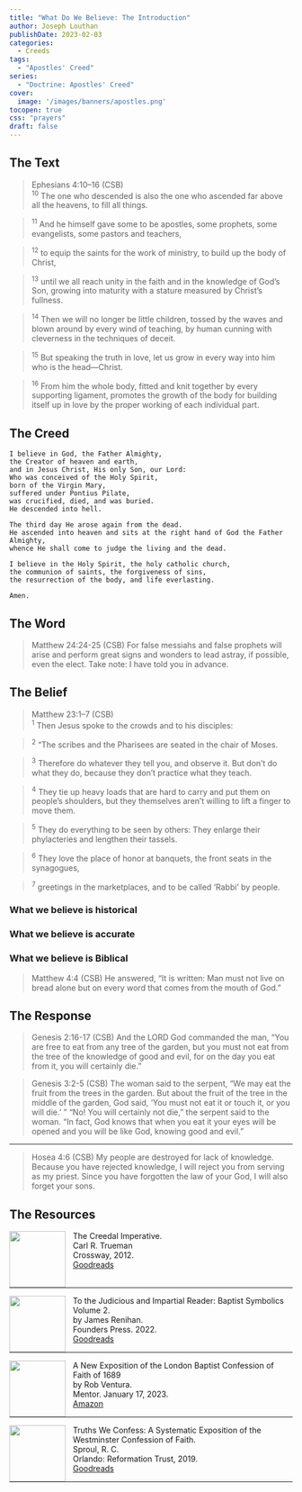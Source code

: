```yaml
---
title: "What Do We Believe: The Introduction"
author: Joseph Louthan
publishDate: 2023-02-03
categories:
  - Creeds
tags:
  - "Apostles' Creed"
series:
  - "Doctrine: Apostles' Creed"
cover:
  image: '/images/banners/apostles.png'
tocopen: true
css: "prayers"
draft: false
---
```


## The Text

>Ephesians 4:10–16 (CSB)  
><sup>10</sup> The one who descended is also the one who ascended far above all the heavens, to fill all things. 

><sup>11</sup> And he himself gave some to be apostles, some prophets, some evangelists, some pastors and teachers, 

><sup>12</sup> to equip the saints for the work of ministry, to build up the body of Christ, 

><sup>13</sup> until we all reach unity in the faith and in the knowledge of God’s Son, growing into maturity with a stature measured by Christ’s fullness. 

><sup>14</sup> Then we will no longer be little children, tossed by the waves and blown around by every wind of teaching, by human cunning with cleverness in the techniques of deceit. 

><sup>15</sup> But speaking the truth in love, let us grow in every way into him who is the head—Christ. 

><sup>16</sup> From him the whole body, fitted and knit together by every supporting ligament, promotes the growth of the body for building itself up in love by the proper working of each individual part.

## The Creed

```text
I believe in God, the Father Almighty,
the Creator of heaven and earth,
and in Jesus Christ, His only Son, our Lord:
Who was conceived of the Holy Spirit,
born of the Virgin Mary,
suffered under Pontius Pilate,
was crucified, died, and was buried.
He descended into hell.

The third day He arose again from the dead.
He ascended into heaven and sits at the right hand of God the Father Almighty,
whence He shall come to judge the living and the dead.

I believe in the Holy Spirit, the holy catholic church,
the communion of saints, the forgiveness of sins,
the resurrection of the body, and life everlasting.

Amen.
```

<div style="page-break-after: always;"></div>

## The Word

>Matthew 24:24-25 (CSB) For false messiahs and false prophets will arise and perform great signs and wonders to lead astray, if possible, even the elect. Take note: I have told you in advance.

<div style="page-break-after: always;"></div>

## The Belief

>Matthew 23:1–7 (CSB)  
><sup>1</sup> Then Jesus spoke to the crowds and to his disciples: 

><sup>2</sup> “The scribes and the Pharisees are seated in the chair of Moses. 

><sup>3</sup> Therefore do whatever they tell you, and observe it. But don’t do what they do, because they don’t practice what they teach. 

><sup>4</sup> They tie up heavy loads that are hard to carry and put them on people’s shoulders, but they themselves aren’t willing to lift a finger to move them. 

><sup>5</sup> They do everything to be seen by others: They enlarge their phylacteries and lengthen their tassels. 

><sup>6</sup> They love the place of honor at banquets, the front seats in the synagogues, 

><sup>7</sup> greetings in the marketplaces, and to be called ‘Rabbi’ by people.

### What we believe is historical

### What we believe is accurate

### What we believe is Biblical

>Matthew 4:4 (CSB) He answered, “It is written: Man must not live on bread alone but on every word that comes from the mouth of God.”

## The Response

>Genesis 2:16-17 (CSB) And the LORD God commanded the man, “You are free to eat from any tree of the garden, but you must not eat from the tree of the knowledge of good and evil, for on the day you eat from it, you will certainly die.”

>Genesis 3:2-5 (CSB) The woman said to the serpent, “We may eat the fruit from the trees in the garden. But about the fruit of the tree in the middle of the garden, God said, ‘You must not eat it or touch it, or you will die.’ ” “No! You will certainly not die,” the serpent said to the woman. “In fact, God knows that when you eat it your eyes will be opened and you will be like God, knowing good and evil.”

---

>Hosea 4:6 (CSB) My people are destroyed for lack of knowledge. Because you have rejected knowledge, I will reject you from serving as my priest. Since you have forgotten the law of your God, I will also forget your sons.

## The Resources

<img src="/images/resources/book-creedal-imperative-trueman.jpg" align="left" width="100" style="padding-right: 10px" />The Creedal Imperative.  
Carl R. Trueman  
Crossway, 2012.  
[Goodreads](https://www.goodreads.com/book/show/14452976-the-creedal-imperative?ac=1&from_search=true&qid=GTaJVGWwOY&rank=1)

<p style="clear:both;">

---

<img src="/images/resources/confession-1689-judacious-reader-renihan.png" align="left" width="100" style="padding-right: 10px" />To the Judicious and Impartial Reader: Baptist Symbolics Volume 2.  
by James Renihan.  
Founders Press. 2022.  
[Goodreads](https://www.goodreads.com/book/show/17867976-modern-exposition-of-the-1689-baptist-confession-of-faith)

<p style="clear:both;">

---

<img src="/images/resources/confession-1689-new-exposition-ventura.jpg" align="left" width="100" style="padding-right: 10px" />A New Exposition of the London Baptist Confession of Faith of 1689    
by Rob Ventura.  
Mentor. January 17, 2023.  
[Amazon](https://www.amazon.com/Exposition-London-Baptist-Confession-Faith/dp/1527108902/ref=asc_df_1527108902/?tag=hyprod-20&linkCode=df0&hvadid=598295323603&hvpos=&hvnetw=g&hvrand=3877532160906942020&hvpone=&hvptwo=&hvqmt=&hvdev=c&hvdvcmdl=&hvlocint=&hvlocphy=9014286&hvtargid=pla-1722666080628&psc=1)

<p style="clear:both;">

---

<img src="/images/resources/confession-wcf-truths-we-confess-sproul.jpg" align="left" width="100" style="padding-right: 10px" />Truths We Confess: A Systematic Exposition of the Westminster Confession of Faith.  
Sproul, R. C.    
Orlando: Reformation Trust, 2019.  
[Goodreads](https://www.goodreads.com/book/show/50024945-truths-we-confess?ac=1&from_search=true&qid=ssTkBgIFwE&rank=1)

<p style="clear:both;">

---
